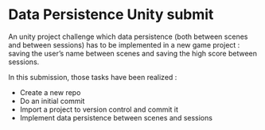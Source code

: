 # Data Persistence Unity submit

An unity project challenge which data persistence (both between scenes and between sessions) has to be implemented in a new game project : saving the user’s name between scenes and saving the high score between sessions.

In this submission, those tasks have been realized :
* Create a new repo
* Do an initial commit
* Import a project to version control and commit it
* Implement data persistence between scenes and sessions
